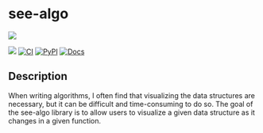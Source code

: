
# see-algo

[![](https://img.shields.io/badge/project-link-green)](https://github.com/sarahtang7/see-algo)

[![](https://img.shields.io/badge/License-Apache_2.0-pink.svg)](./LICENSE)
[![CI](https://github.com/sarahtang7/seealgo/actions/workflows/main.yml/badge.svg?branch=main)](https://github.com/sarahtang7/seealgo/actions/workflows/main.yml)
[![PyPI](https://img.shields.io/pypi/v/seealgo?color=lightblue)](https://pypi.org/project/seealgo/)
[![Docs](https://img.shields.io/badge/Github-Pages-blue)](https://sarahtang7.github.io/seealgo/)

## Description

When writing algorithms, I often find that visualizing the data structures are necessary, but it can
be difficult and time-consuming to do so. The goal of the see-algo library is to allow users to visualize
a given data structure as it changes in a given function.

